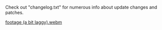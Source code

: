 Check out "changelog.txt" for numerous info about update changes and patches.




[footage (a bit laggy).webm](https://github.com/user-attachments/assets/43fc8afc-e01b-440b-a17b-d96379f88b7f)



